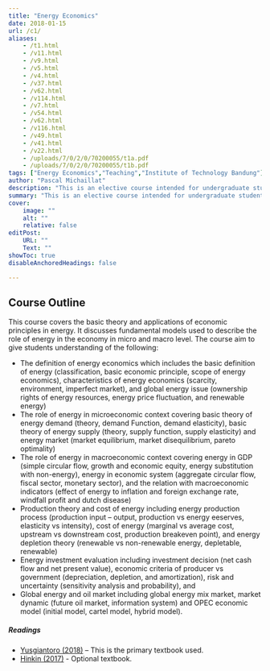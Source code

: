 ```yaml
---
title: "Energy Economics" 
date: 2018-01-15
url: /c1/
aliases:
    - /t1.html
    - /v11.html
    - /v9.html
    - /v5.html
    - /v4.html
    - /v37.html
    - /v62.html
    - /v114.html
    - /v7.html
    - /v54.html
    - /v62.html
    - /v116.html
    - /v49.html
    - /v41.html
    - /v22.html
    - /uploads/7/0/2/0/70200055/t1a.pdf
    - /uploads/7/0/2/0/70200055/t1b.pdf
tags: ["Energy Economics","Teaching","Institute of Technology Bandung"]
author: "Pascal Michaillat"
description: "This is an elective course intended for undergraduate students covering theory and applications of economic principles in energy sector. The course is delivered in Bahasa Indonesia language." 
summary: "This is an elective course intended for undergraduate students covering theory and applications of economic principles in energy sector. The course is delivered in Bahasa Indonesia language. I was a teaching assistant for this course from 2018 to 2020, and become co-instructor from 2021 to 2022, in both assignment Prof. Purnomo Yusgiantoro was the primary instructor." 
cover:
    image: ""
    alt: ""
    relative: false
editPost:
    URL: ""
    Text: ""
showToc: true
disableAnchoredHeadings: false

---
```


## Course Outline

This course covers the basic theory and applications of economic principles in energy. It discusses fundamental models used to describe the role of energy in the economy in micro and macro level. The course aim to give students understanding of the following: 

- The definition of energy economics which includes the basic definition of energy (classification, basic economic principle, scope of energy economics), characteristics of energy economics (scarcity, environment, imperfect market), and global energy issue (ownership rights of energy resources, energy price fluctuation, and renewable energy)
- The role of energy in microeconomic context covering basic theory of energy demand (theory, demand Function, demand elasticity), basic theory of energy supply (theory, supply function, supply elasticity) and energy market (market equilibrium, market disequilibrium, pareto optimality)
- The role of energy in macroeconomic context covering energy in GDP (simple circular flow, growth and economic equity, energy substitution with non-energy), energy in economic system (aggregate circular flow, fiscal sector, monetary sector), and the relation with macroeconomic indicators (effect of energy to inflation and foreign exchange rate, windfall profit and dutch disease)
- Production theory and cost of energy including energy production process (production input – output, production vs energy eeserves, elasticity vs intensity), cost of energy (marginal vs average cost, upstream vs downstream cost, production breakeven point), and energy depletion theory (renewable vs non-renewable energy, depletable, renewable)
- Energy investment evaluation including investment decision (net cash flow and net present value), economic criteria of producer vs government (depreciation, depletion, and amortization), risk and uncertainty (sensitivity analysis and probability), and
- Global energy and oil market including global energy mix market, market dynamic (future oil market, information system) and OPEC economic model (initial model, cartel model, hybrid model).

##### Readings

- [Yusgiantoro (2018)](https://www.purnomoyusgiantorocenter.org/a-book-summary-of-ekonomi-energi-teori-aplikasi/) – This is the primary textbook used.
- [Hinkin (2017)](https://store.spe.org/Introduction-to-Petroleum-Economics-P1042.aspx) - Optional textbook.
